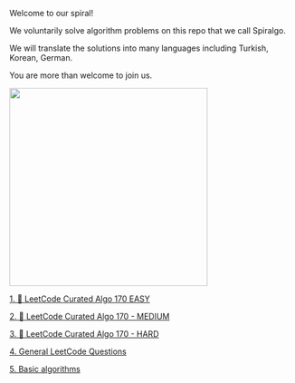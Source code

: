 Welcome to our spiral!

We voluntarily solve algorithm problems on this repo that we call Spiralgo.

We will translate the solutions into many languages including Turkish, Korean, German.

You are more than welcome to join us.

<img src="https://raw.githubusercontent.com/spiralgo/algorithms/b87a92cdc15889730be62ef1e256db5b8ceb6a41/logo.jpg" data-canonical-src="https://avatars.githubusercontent.com/u/82793840?v=4" width="350" height="350" />
 

  [1. 🔶 LeetCode Curated Algo 170 EASY](https://github.com/spiralgo/algorithms/wiki/1-.%F0%9F%94%B6-LeetCode-Curated-Algo-170---EASY) 

  [2. 🔶 LeetCode Curated Algo 170 - MEDIUM](https://github.com/spiralgo/algorithms/wiki/2.%F0%9F%94%B6-LeetCode-Curated-Algo-170-MEDIUM)
 
  [3. 🔶 LeetCode Curated Algo 170 - HARD](https://github.com/spiralgo/algorithms/wiki/3.%F0%9F%94%B6-LeetCode-Curated-Algo-170---HARD)

  [4. General LeetCode Questions](https://github.com/spiralgo/algorithms/wiki/4.-General-LeetCode-Questions)

  [5. Basic algorithms](https://github.com/spiralgo/algorithms/wiki/5.-Basic-algorithms)

